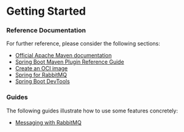 # Getting Started

### Reference Documentation

For further reference, please consider the following sections:

* [Official Apache Maven documentation](https://maven.apache.org/guides/index.html)
* [Spring Boot Maven Plugin Reference Guide](https://docs.spring.io/spring-boot/docs/2.6.10/maven-plugin/reference/html/)
* [Create an OCI image](https://docs.spring.io/spring-boot/docs/2.6.10/maven-plugin/reference/html/#build-image)
* [Spring for RabbitMQ](https://docs.spring.io/spring-boot/docs/2.6.10/reference/htmlsingle/#messaging.amqp)
* [Spring Boot DevTools](https://docs.spring.io/spring-boot/docs/2.6.10/reference/htmlsingle/#using.devtools)

### Guides

The following guides illustrate how to use some features concretely:

* [Messaging with RabbitMQ](https://spring.io/guides/gs/messaging-rabbitmq/)


